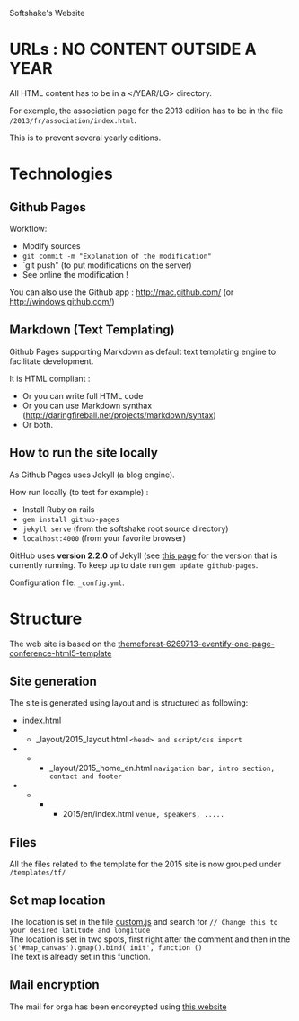 Softshake's Website


# URLs : NO CONTENT OUTSIDE A YEAR

All HTML content has to be in a </YEAR/LG> directory.

For exemple, the association page for the 2013 edition has to be in the file `/2013/fr/association/index.html`.

This is to prevent several yearly editions.


# Technologies

## Github Pages

Workflow:

 - Modify sources
 - `git commit -m "Explanation of the modification"` 
 - `git push" (to put modifications on the server)
 - See online the modification !

You can also use the Github app : http://mac.github.com/ (or http://windows.github.com/)


## Markdown (Text Templating)

Github Pages supporting Markdown as default text templating engine to facilitate development.

It is HTML compliant : 

 - Or you can write full HTML code
 - Or you can use Markdown synthax (http://daringfireball.net/projects/markdown/syntax)
 - Or both.


## How to run the site locally

As Github Pages uses Jekyll (a blog engine).

How run locally (to test for example) :

 - Install Ruby on rails
 - `gem install github-pages`
 - `jekyll serve` (from the softshake root source directory)
 - `localhost:4000` (from your favorite browser)

GitHub uses **version 2.2.0** of Jekyll (see [this page](https://pages.github.com/versions/) for the version that is currently running. To keep up to date run `gem update github-pages`.

Configuration file: `_config.yml`.

# Structure
The web site is based on the [themeforest-6269713-eventify-one-page-conference-html5-template](http://themeforest.net/item/eventify-one-page-conference-html5-template/full_screen_preview/6269713)
## Site generation
The site is generated using layout and is structured as following:  

* index.html
* * _layout/2015_layout.html `<head> and script/css import`
* * * _layout/2015_home_en.html `navigation bar, intro section, contact and footer `
* * * * 2015/en/index.html `venue, speakers, .....`

## Files
All the files related to the template for the 2015 site is now grouped under `/templates/tf/`      

## Set map location
The location is set in the file [custom.js](templates/tf/js/custom.js) and search for `// Change this to your desired latitude and longitude`  
The location is set in two spots, first right after the comment and then in the `$('#map_canvas').gmap().bind('init', function ()`  
The text is already set in this function.

## Mail encryption
The mail for orga has been encoreypted using [this website](http://www.the-art-of-web.com/javascript/mailto/#output)
